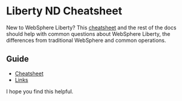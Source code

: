 # Liberty ND Cheatsheet

New to WebSphere Liberty? This [cheatsheet](Cheatsheet.md) and the rest of the docs should help with common questions about WebSphere Liberty, the differences from traditional WebSphere and common operations.

## Guide
* [Cheatsheet](Cheatsheet.md)
* [Links](Links.md)

I hope you find this helpful.

